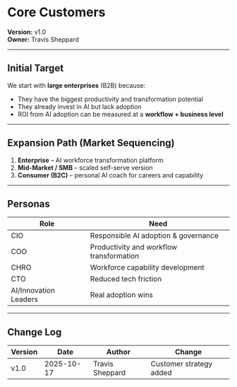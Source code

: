 # Core Customers

**Version:** v1.0  
**Owner:** Travis Sheppard  

---

## Initial Target
We start with **large enterprises** (B2B) because:
- They have the biggest productivity and transformation potential
- They already invest in AI but lack adoption
- ROI from AI adoption can be measured at a **workflow + business level**

---

## Expansion Path (Market Sequencing)
1. **Enterprise** – AI workforce transformation platform
2. **Mid-Market / SMB** – scaled self-serve version
3. **Consumer (B2C)** – personal AI coach for careers and capability

---

## Personas
| Role | Need |
|------|------|
| CIO | Responsible AI adoption & governance |
| COO | Productivity and workflow transformation |
| CHRO | Workforce capability development |
| CTO | Reduced tech friction |
| AI/Innovation Leaders | Real adoption wins |

---

## Change Log
| Version | Date | Author | Change |
|---------|------|--------|--------|
| v1.0 | 2025-10-17 | Travis Sheppard | Customer strategy added |

